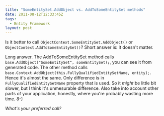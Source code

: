 ```yaml
---
title: "SomeEntitySet.AddObject vs. AddToSomeEntitySet methods"
date: 2011-08-12T12:33:45Z
tags:
  - Entity Framework
layout: post
---
```

Is it better to call `ObjectContext.SomeEntitySet.AddObject()` or `ObjectContext.AddToSomeEntitySet()`? Short answer is: It doesn't matter.

Long answer. The AddToSomeEntitySet method calls `base.AddObject("SomeEntitySet", someEntitySet);`, you can see it from generated code. The other method calls `base.Context.AddObject(this.FullyQualifiedEntitySetName, entity);`. Hence it's almost the same. Only difference is in `FullyQualifiedEntitySetName` property that is used. So it _might_ be little bit slower, but I think it's unmesurable difference. Also take into account other parts of your application, honestly, where you're probably wasting more time.  8-)

_What's your preferred call?_